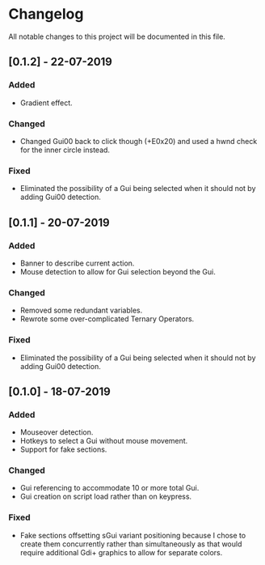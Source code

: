 # Changelog
All notable changes to this project will be documented in this file.

## [0.1.2] - 22-07-2019
### Added
- Gradient effect.
### Changed
- Changed Gui00 back to click though (+E0x20) and used a hwnd check for the inner circle instead.
### Fixed
- Eliminated the possibility of a Gui being selected when it should not by adding Gui00 detection.

## [0.1.1] - 20-07-2019
### Added
- Banner to describe current action.
- Mouse detection to allow for Gui selection beyond the Gui.
### Changed
- Removed some redundant variables.
- Rewrote some over-complicated Ternary Operators.
### Fixed
- Eliminated the possibility of a Gui being selected when it should not by adding Gui00 detection.

## [0.1.0] - 18-07-2019
### Added
- Mouseover detection.
- Hotkeys to select a Gui without mouse movement.
- Support for fake sections.
### Changed
- Gui referencing to accommodate 10 or more total Gui.
- Gui creation on script load rather than on keypress.
### Fixed
- Fake sections offsetting sGui variant positioning because I chose to create them concurrently rather than simultaneously as that would require additional Gdi+ graphics to allow for separate colors.